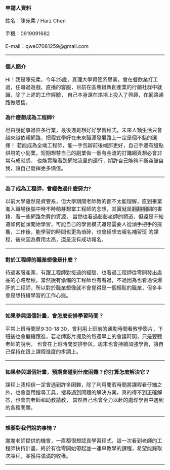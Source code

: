<html>
  <head>
  <h3>申請人資料</h3>
    <font size="3"><p>姓名：陳宛柔 / Harz Chen</p>
    <p>手機：0919091682</p>
      <p>E-mail：qwe07081259@gmail.com</p></font>
   </head>
    <hr size="10px" align="center" width="100%" noshade>
  <body>
      <h3>個人簡介</h3>
     <font size="3"><p>
       Hi！我是陳宛柔，今年25歲，真理大學資管系畢業，曾在餐飲業打工過，任職過遊戲、直播的客服，目前在區塊鏈新創產業的行銷社群中就職，除了上述的工作經驗，              自己本身還在烘培上投入了興趣，在網路通路做販售。
       </p></font>
    <h3>為什麼想成為工程師?</h3>
     <font size="3"><p>
       坦白說從事過許多行業，最後還是想好好學習程式，未來人類生活只會越來越依賴網路，把程式學好在未來職涯發展路上一定是個不錯的選擇！
       若能成為全端工程師，能一手包辦前後端那更好，自己手邊有甜點烘培的小副業，短期想替自己的副業做一個有金流的訂購網頁想必會非常有成就感，
       也能實際看到網站流量的運行，期許自己能夠不斷突破自我，讓自己發揮更多價值。
       </p></font>
    <hr size="10px" align="center" width="100%" noshade>
   <h3>為了成為工程師，曾經做過什麼努力?</h3>
     <font size="3"><p>
       以前大學雖然是資管系，但大學期間老師教的都不太能理解，直到畢業進入職場後腦中時不時萌芽想當工程師的念想，其實就是翻翻相關的書籍，看一些網路免費的資源，
       當然也看過彭彭老師的頻道，但還是不知道如何從頭開始學習，可能自己的學習模式還是需要人從頭手把手的提攜，工作後，能學習的時間也更為瑣碎，也曾經想去報名補習班        的課程，後來因為費用太高，還是沒有成功報名。
       </p></font>
     <hr size="10px" align="center" width="100%" noshade>
     <h3>對於工程師的職業想像是什麼？</h3>
     <font size="3"><p>
       待過客服產業，有跟工程師對接過的經驗，也看過工程師從零開發出產品的心路歷程，當然說有偷懶的工程師也有看過，不過因為也看過快爆肝的工程師，所以對於職業想像就不會覺得是一個輕鬆的職業，但多半會是想持續學習的工作心態。
       </p></font>
    <hr size="10px" align="center" width="100%" noshade>
    <h3>如果參與這個計畫，會怎麼安排學習時間？</h3>
     <font size="3"><p>
       平常上班時間是9:30-18:30，會利用上班前的通勤時間看教學影片，下班後也會繼續跟進，若老師影片提及的每週早上的會議時間，只是要聽老師的說明，
       也會在上班時間安排參與，周末也會持續加強學習，讓自己保持在跟上課程進度的步調上。
       </p></font>
    <hr size="10px" align="center" width="100%" noshade>
    <h3>如果參與這個計畫，預期會碰到什麼困難？你打算怎麼解決它？</h3>
     <font size="3"><p>
       課程上我相信一定會遇到許多困難，除了利用閒暇時間將課程看仔細之外，也會善用搜尋工具，搜尋遇到問題的解決方案，真的得不到正確解答，也會向老師和助教請教，
       當然自己也會全力以赴的處理學習中遇到的各種問題。
       </p></font>
    <hr size="10px" align="center" width="100%" noshade>
    <h3>想要對我們說的事情？</h3>
     <font size="3"><p>
       謝謝老師提供的機會，一直都很想認真學習程式，這一次看到老師的工程師扶持計畫，終於有從零開始帶起並一連串教學的課程，希望能錄取次課程，並獲得滿滿的收穫。
       </p></font>
    <hr size="10px" align="center" width="100%" noshade>
  </body>
  </head>
</html>

